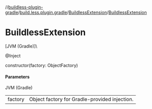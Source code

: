 //[buildless-plugin-gradle](../../../index.md)/[build.less.plugin.gradle](../index.md)/[BuildlessExtension](index.md)/[BuildlessExtension](-buildless-extension.md)

# BuildlessExtension

[JVM (Gradle)]\

@Inject

constructor(factory: ObjectFactory)

#### Parameters

JVM (Gradle)

| | |
|---|---|
| factory | Object factory for Gradle-provided injection. |
